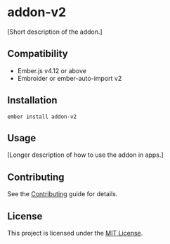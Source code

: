 # addon-v2

[Short description of the addon.]

## Compatibility

- Ember.js v4.12 or above
- Embroider or ember-auto-import v2

## Installation

```
ember install addon-v2
```

## Usage

[Longer description of how to use the addon in apps.]

## Contributing

See the [Contributing](CONTRIBUTING.md) guide for details.

## License

This project is licensed under the [MIT License](LICENSE.md).
